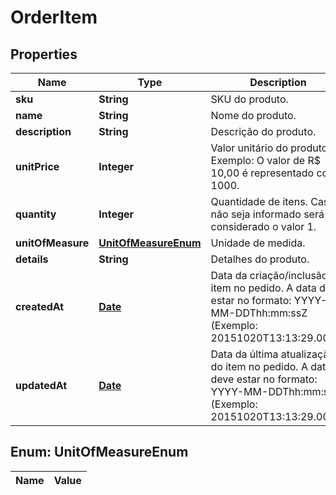 
# OrderItem

## Properties
Name | Type | Description | Notes
------------ | ------------- | ------------- | -------------
**sku** | **String** | SKU do produto. |  [optional]
**name** | **String** | Nome do produto. |  [optional]
**description** | **String** | Descrição do produto. |  [optional]
**unitPrice** | **Integer** | Valor unitário do produto. Exemplo: O valor de R$ 10,00 é representado como 1000. | 
**quantity** | **Integer** | Quantidade de itens. Caso não seja informado será considerado o valor 1. |  [optional]
**unitOfMeasure** | [**UnitOfMeasureEnum**](#UnitOfMeasureEnum) | Unidade de medida. | 
**details** | **String** | Detalhes do produto. |  [optional]
**createdAt** | [**Date**](Date.md) | Data da criação/inclusão do item no pedido. A data deve estar no formato: YYYY-MM-DDThh:mm:ssZ (Exemplo: 20151020T13:13:29.000Z) | 
**updatedAt** | [**Date**](Date.md) | Data da última atualização do item no pedido. A data deve estar no formato: YYYY-MM-DDThh:mm:ssZ (Exemplo: 20151020T13:13:29.000Z) | 


<a name="UnitOfMeasureEnum"></a>
## Enum: UnitOfMeasureEnum
Name | Value
---- | -----



